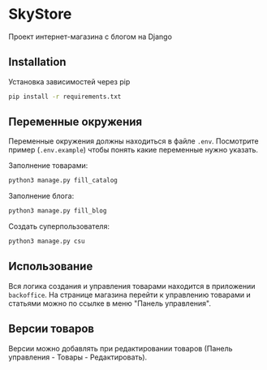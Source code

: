 # SkyStore

Проект интернет-магазина с блогом на Django

## Installation

Установка зависимостей через pip

```bash
pip install -r requirements.txt
```

## Переменные окружения
Переменные окружения должны находиться в файле `.env`. Посмотрите пример (`.env.example`) чтобы понять какие переменные нужно указать.


Заполнение товарами:
```bash
python3 manage.py fill_catalog
```

Заполнение блога:
```bash
python3 manage.py fill_blog
```

Создать суперпользователя:
```bash
python3 manage.py csu
```


## Использование

Вся логика создания и управления товарами находится в приложении `backoffice`. На странице магазина перейти к управлению товарами и статьями можно по ссылке в меню "Панель управления".

## Версии товаров

Версии можно добавлять при редактировании товаров (Панель управления - Товары - Редактировать). 
